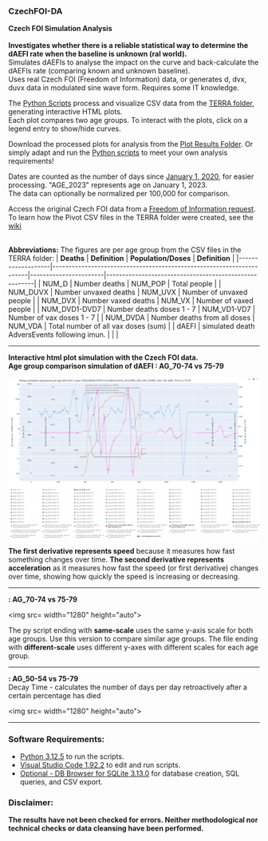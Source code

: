 ### CzechFOI-DA

**Czech FOI Simulation Analysis** 
<br>
<br>**Investigates whether there is a reliable statistical way to determine the dAEFI rate when the baseline is unknown (ral world).**
<br>Simulates dAEFIs to analyse the impact on the curve and back-calculate the dAEFIs rate (comparing known and unknown baseline).
<br>Uses real Czech FOI (Freedom of Information) data, or generates d, dvx, duvx data in modulated sine wave form.
Requires some IT knowledge.

The [Python Scripts](https://github.com/gitfrid/CzechFOI-DA/tree/main/Py%20Scripts) process and visualize CSV data from the [TERRA folder](https://github.com/gitfrid/CzechFOI-DA/tree/main/TERRA), generating interactive HTML plots. <br>Each plot compares two age groups. To interact with the plots, click on a legend entry to show/hide curves.

Download the processed plots for analysis from the [Plot Results Folder](https://github.com/gitfrid/CzechFOI-DA/tree/main/Plot%20Results). Or simply adapt and run the [Python scripts](https://github.com/gitfrid/CzechFOI-DA/blob/main/Py%20Scripts/AH%29%202D%206-Axis%20age-compare%20rolling-mean%20significance-1D-2D%20different-scale.py) to meet your own analysis requirements!

Dates are counted as the number of days since [January 1, 2020](https://github.com/gitfrid/CzechFOI-DA/blob/main/Plot%20Results/Days%20to%20Date%20Translation%20Day%20Date%20Translation/Days%20to%20Date%20Translation%20Day%20Date%20Translation.png), for easier processing. "AGE_2023" represents age on January 1, 2023. <br>The data can optionally be normalized per 100,000 for comparison.

Access the original Czech FOI data from a [Freedom of Information request](https://github.com/PalackyUniversity/uzis-data-analysis/blob/main/data/Vesely_106_202403141131.tar.xz). To learn how the Pivot CSV files in the TERRA folder were created, see the [wiki](https://github.com/gitfrid/CzechFOI-DA/wiki)

<br>**Abbreviations:** The figures are per age group from the CSV files in the TERRA folder:
| **Deaths**        | **Definition**                                                       | **Population/Doses**  | **Definition**                                        |
|-------------------|----------------------------------------------------------------------|-----------------------|-------------------------------------------------------|
| NUM_D             | Number deaths                                                        | NUM_POP               | Total people                                          |
| NUM_DUVX          | Number unvaxed deaths                                                | NUM_UVX               | Number of unvaxed people                              |
| NUM_DVX           | Number vaxed deaths                                                  | NUM_VX                | Number of vaxed people                                |
| NUM_DVD1-DVD7     | Number deaths doses 1 - 7                                            | NUM_VD1-VD7           | Number of vax doses 1 - 7                             |
| NUM_DVDA          | Number deaths from all doses                                         | NUM_VDA               | Total number of all vax doses (sum)                   |
| dAEFI             | simulated death AdversEvents following imun.                         |                       |                                                       |
<br>

_________________________________________
**Interactive html plot simulation with the Czech FOI data. <br>Age group comparison simulation of dAEFI : AG_70-74 vs 75-79**
<br>

<img src=https://github.com/gitfrid/CzechFOI-DA/blob/main/Plot%20Results/AH)%202D%206-Axis%20age-compare%20rolling-mean%20significance-1D-2D%20same-scale%201D2D-MEAN%20POP-D%20N-CUM-D%20N%20AVG_30%20CORR_300/AH)%202D%206-Axis%20age-compare%20rolling-mean%20significance-1D-2D%20same-scale%201D2D-MEAN%20POP-D%20N-CUM-D%20N%20AVG_30%20CORR_300%20AG_70-74%20vs%2075-79.png width="1280" height="auto">
<br>

**The first derivative represents speed** because it measures how fast something changes over time.
**The second derivative represents acceleration** as it measures how fast the speed (or first derivative) changes over time, showing how quickly the speed is increasing or decreasing.

_________________________________________
**: AG_70-74 vs 75-79**
<br>

<img src= width="1280" height="auto">
<br>

The py script ending with **same-scale** uses the same y-axis scale for both age groups. Use this version to compare similar age groups. The file ending with **different-scale** uses different y-axes with different scales for each age group.
_________________________________________

**: AG_50-54 vs 75-79**
<br>Decay Time - calculates the number of days per day retroactively after a certain percentage has died
<br>

<img src= width="1280" height="auto">
<br>
_________________________________________

### Software Requirements:
- [Python 3.12.5](https://www.python.org/downloads/) to run the scripts.
- [Visual Studio Code 1.92.2](https://code.visualstudio.com/download) to edit and run scripts.
- [Optional - DB Browser for SQLite 3.13.0](https://sqlitebrowser.org/dl/) for database creation, SQL queries, and CSV export.

### Disclaimer:
**The results have not been checked for errors. Neither methodological nor technical checks or data cleansing have been performed.**
